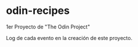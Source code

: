 # odin-recipes
1er Proyecto de "The Odin Project"

Log de cada evento en la creación de este proyecto.
